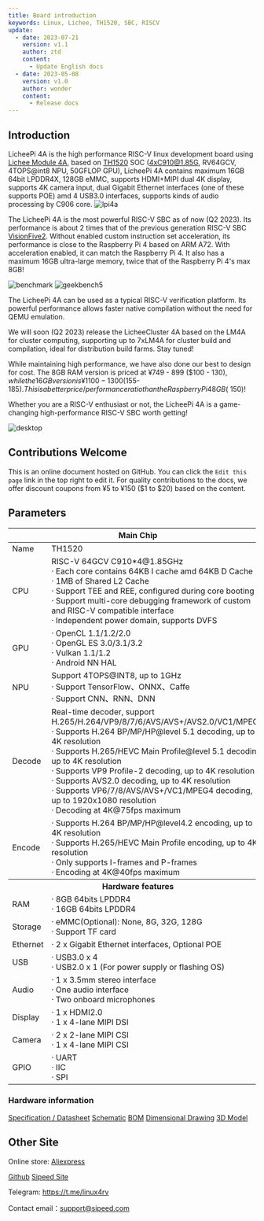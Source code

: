 ```yaml
---
title: Board introduction
keywords: Linux, Lichee, TH1520, SBC, RISCV
update:
  - date: 2023-07-21
    version: v1.1
    author: ztd
    content:
      - Update English docs
  - date: 2023-05-08
    version: v1.0
    author: wonder
    content:
      - Release docs
---
```


## Introduction

LicheePi 4A is the high performance RISC-V linux development board using [Lichee Module 4A](http://wiki.sipeed.com/hardware/en/lichee/th1520/lm4a.html), based on [TH1520](https://www.t-head.cn/product/yeying) SOC (4xC910@1.85G, RV64GCV, 4TOPS@int8 NPU,  50GFLOP GPU), LicheePi 4A contains maximum 16GB 64bit LPDDR4X, 128GB eMMC, supports HDMI+MIPI dual 4K display, supports 4K camera input, dual Gigabit Ethernet interfaces (one of these supports POE) amd 4 USB3.0 interfaces, supports kinds of audio processing by C906 core.
![lpi4a](./../../../../zh/lichee/th1520/lpi4a/assets/intro/lpi4a.png)

The LicheePi 4A is the most powerful RISC-V SBC as of now (Q2 2023). Its performance is about 2 times that of the previous generation RISC-V SBC [VisionFive2](https://www.starfivetech.com/en/site/boards). Without enabled custom instruction set acceleration, its performance is close to the Raspberry Pi 4 based on ARM A72. With acceleration enabled, it can match the Raspberry Pi 4. It also has a maximum 16GB ultra-large memory, twice that of the Raspberry Pi 4's max 8GB! 

![benchmark](./../../../../zh/lichee/th1520/lpi4a/assets/intro/benchmark.png)
![geekbench5](./../../../../zh/lichee/th1520/lpi4a/assets/intro/geekbench5.png)
 
The LicheePi 4A can be used as a typical RISC-V verification platform. Its powerful performance allows faster native compilation without the need for QEMU emulation. 

We will soon (Q2 2023) release the LicheeCluster 4A based on the LM4A for cluster computing, supporting up to 7xLM4A for cluster build and compilation, ideal for distribution build farms. Stay tuned!

While maintaining high performance, we have also done our best to design for cost. The 8GB RAM version is priced at ¥749 - 899 ($100 - $130), while the 16GB version is ¥1100-1300 ($155-$185). This is a better price/performance ratio than the Raspberry Pi 4 8GB (~$150)!

Whether you are a RISC-V enthusiast or not, the LicheePi 4A is a game-changing high-performance RISC-V SBC worth getting!

![desktop](./../../../../zh/lichee/th1520/lpi4a/assets/intro/desktop.png)

## Contributions Welcome

This is an online document hosted on GitHub. You can click the `Edit this page` link in the top right to edit it.
For quality contributions to the docs, we offer discount coupons from ¥5 to ¥150 ($1 to $20) based on the content.

## Parameters

<table>
<thead>
<tr>
  <th colspan=2>Main Chip</th>
</tr>
</thead>
<tbody>
<tr>
  <td>Name</td>
  <td>TH1520</td>
</tr>
<tr>
  <td>CPU</td>
  <td>RISC-V 64GCV C910*4@1.85GHz <br>· Each core contains 64KB I cache amd 64KB D Cache <br>· 1MB of Shared L2 Cache <br>· Support TEE and REE, configured during core booting<br>· Support multi-core debugging framework of custom and RISC-V compatible interface<br>· Independent power domain, supports DVFS</td>
</tr>
<tr>
  <td>GPU</td>
  <td>· OpenCL 1.1/1.2/2.0<br>· OpenGL ES 3.0/3.1/3.2<br>· Vulkan 1.1/1.2<br>· Android NN HAL</td>
</tr>
<tr>
  <td>NPU</td>
  <td>Support 4TOPS@INT8, up to 1GHz <br>· Support TensorFlow、ONNX、Caffe <br>· Support CNN、RNN、DNN </td>
</tr>
<tr>
  <td>Decode</td>
  <td>Real-time decoder, support H.265/H.264/VP9/8/7/6/AVS/AVS+/AVS2.0/VC1/MPEG4 <br>· Supports H.264 BP/MP/HP@level 5.1 decoding, up to 4K resolution<br>· Supports H.265/HEVC Main Profile@level 5.1 decoding, up to 4K resolution<br>· Supports VP9 Profile-2 decoding, up to 4K resolution<br>· Supports AVS2.0 decoding, up to 4K resolution<br>· Supports VP6/7/8/AVS/AVS+/VC1/MPEG4 decoding, up to 1920x1080 resolution<br>· Decoding at 4K@75fps maximum</td>
</tr>
<tr>
  <td>Encode</td>
  <td>· Supports H.264 BP/MP/HP@level4.2 encoding, up to 4K resolution<br>· Supports H.265/HEVC Main Profile encoding, up to 4K resolution<br>· Only supports I-frames and P-frames<br>· Encoding at 4K@40fps maximum</td>
</tr>
<tr>
  <th colspan=2>Hardware features</th>
</tr>
<tr>
  <td>RAM</td>
  <td>· 8GB 64bits LPDDR4<br>· 16GB 64bits LPDDR4<br></td>
</tr>
<tr>
  <td>Storage</td>
  <td>· eMMC(Optional): None, 8G, 32G, 128G<br>· Support TF card</td>
</tr>
<tr>
  <td>Ethernet</td>
  <td>· 2 x Gigabit Ethernet interfaces, Optional POE</td>
</tr>
<tr>
  <td>USB</td>
  <td>· USB3.0 x 4<br>· USB2.0 x 1 (For power supply or flashing OS)</td>
</tr>
<tr>
  <td>Audio</td>
  <td>· 1 x 3.5mm stereo interface<br>· One audio interface<br>· Two onboard microphones<br></td>
</tr>
<tr>
  <td>Display</td>
  <td>· 1 x HDMI2.0<br>· 1 x 4-lane MIPI DSI</td>
</tr>
<tr>
  <td>Camera</td>
  <td>· 2 x 2-lane MIPI CSI<br>· 1 x 4-lane MIPI CSI</td>
</tr>
<tr>
  <td>GPIO</td>
  <td>· UART<br>· IIC<br>· SPI</td>
</tr>
</tbody>
</table>

### Hardware information

[Specification / Datasheet](https://dl.sipeed.com/shareURL/LICHEE/licheepi4a/01_Specification)
[Schematic](https://dl.sipeed.com/shareURL/LICHEE/licheepi4a/02_Schematic)
[BOM](https://dl.sipeed.com/shareURL/LICHEE/licheepi4a/03_Bit_number_map)
[Dimensional Drawing](https://dl.sipeed.com/shareURL/LICHEE/licheepi4a/04_Dimensional_drawing)
[3D Model](https://dl.sipeed.com/shareURL/LICHEE/licheepi4a/05_3D_model)

## Other Site

Online store: [Aliexpress](https://www.aliexpress.com/item/1005005532736080.html)

[Github](https://github.com/sipeed/LicheePi4A)
[Sipeed Site](https://dl.sipeed.com/shareURL/LICHEE/licheepi4a)

Telegram: https://t.me/linux4rv

Contact email：support@sipeed.com